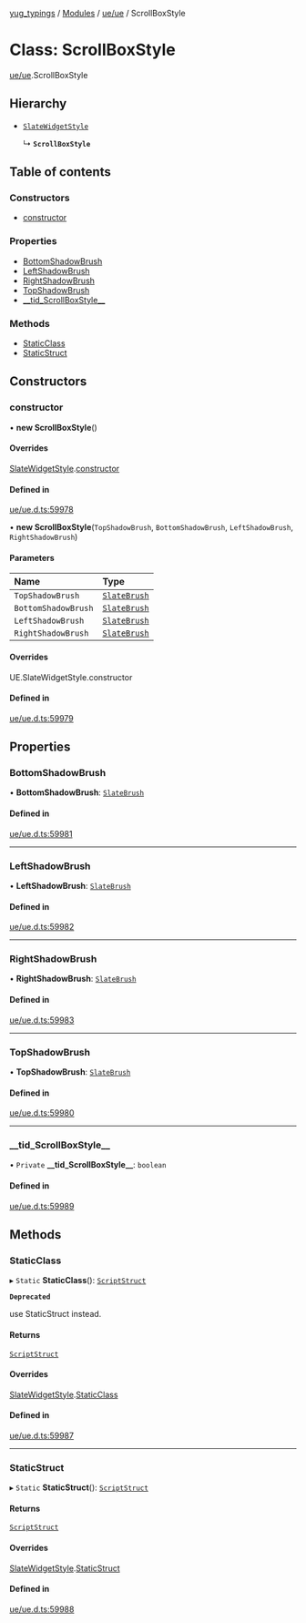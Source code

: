 [yug_typings](../README.md) / [Modules](../modules.md) / [ue/ue](../modules/ue_ue.md) / ScrollBoxStyle

# Class: ScrollBoxStyle

[ue/ue](../modules/ue_ue.md).ScrollBoxStyle

## Hierarchy

- [`SlateWidgetStyle`](ue_ue.SlateWidgetStyle.md)

  ↳ **`ScrollBoxStyle`**

## Table of contents

### Constructors

- [constructor](ue_ue.ScrollBoxStyle.md#constructor)

### Properties

- [BottomShadowBrush](ue_ue.ScrollBoxStyle.md#bottomshadowbrush)
- [LeftShadowBrush](ue_ue.ScrollBoxStyle.md#leftshadowbrush)
- [RightShadowBrush](ue_ue.ScrollBoxStyle.md#rightshadowbrush)
- [TopShadowBrush](ue_ue.ScrollBoxStyle.md#topshadowbrush)
- [\_\_tid\_ScrollBoxStyle\_\_](ue_ue.ScrollBoxStyle.md#__tid_scrollboxstyle__)

### Methods

- [StaticClass](ue_ue.ScrollBoxStyle.md#staticclass)
- [StaticStruct](ue_ue.ScrollBoxStyle.md#staticstruct)

## Constructors

### constructor

• **new ScrollBoxStyle**()

#### Overrides

[SlateWidgetStyle](ue_ue.SlateWidgetStyle.md).[constructor](ue_ue.SlateWidgetStyle.md#constructor)

#### Defined in

[ue/ue.d.ts:59978](https://github.com/YugMetaverse/yug_typings/blob/b7d9b19/ue/ue.d.ts#L59978)

• **new ScrollBoxStyle**(`TopShadowBrush`, `BottomShadowBrush`, `LeftShadowBrush`, `RightShadowBrush`)

#### Parameters

| Name | Type |
| :------ | :------ |
| `TopShadowBrush` | [`SlateBrush`](ue_ue.SlateBrush.md) |
| `BottomShadowBrush` | [`SlateBrush`](ue_ue.SlateBrush.md) |
| `LeftShadowBrush` | [`SlateBrush`](ue_ue.SlateBrush.md) |
| `RightShadowBrush` | [`SlateBrush`](ue_ue.SlateBrush.md) |

#### Overrides

UE.SlateWidgetStyle.constructor

#### Defined in

[ue/ue.d.ts:59979](https://github.com/YugMetaverse/yug_typings/blob/b7d9b19/ue/ue.d.ts#L59979)

## Properties

### BottomShadowBrush

• **BottomShadowBrush**: [`SlateBrush`](ue_ue.SlateBrush.md)

#### Defined in

[ue/ue.d.ts:59981](https://github.com/YugMetaverse/yug_typings/blob/b7d9b19/ue/ue.d.ts#L59981)

___

### LeftShadowBrush

• **LeftShadowBrush**: [`SlateBrush`](ue_ue.SlateBrush.md)

#### Defined in

[ue/ue.d.ts:59982](https://github.com/YugMetaverse/yug_typings/blob/b7d9b19/ue/ue.d.ts#L59982)

___

### RightShadowBrush

• **RightShadowBrush**: [`SlateBrush`](ue_ue.SlateBrush.md)

#### Defined in

[ue/ue.d.ts:59983](https://github.com/YugMetaverse/yug_typings/blob/b7d9b19/ue/ue.d.ts#L59983)

___

### TopShadowBrush

• **TopShadowBrush**: [`SlateBrush`](ue_ue.SlateBrush.md)

#### Defined in

[ue/ue.d.ts:59980](https://github.com/YugMetaverse/yug_typings/blob/b7d9b19/ue/ue.d.ts#L59980)

___

### \_\_tid\_ScrollBoxStyle\_\_

• `Private` **\_\_tid\_ScrollBoxStyle\_\_**: `boolean`

#### Defined in

[ue/ue.d.ts:59989](https://github.com/YugMetaverse/yug_typings/blob/b7d9b19/ue/ue.d.ts#L59989)

## Methods

### StaticClass

▸ `Static` **StaticClass**(): [`ScriptStruct`](ue_ue.ScriptStruct.md)

**`Deprecated`**

use StaticStruct instead.

#### Returns

[`ScriptStruct`](ue_ue.ScriptStruct.md)

#### Overrides

[SlateWidgetStyle](ue_ue.SlateWidgetStyle.md).[StaticClass](ue_ue.SlateWidgetStyle.md#staticclass)

#### Defined in

[ue/ue.d.ts:59987](https://github.com/YugMetaverse/yug_typings/blob/b7d9b19/ue/ue.d.ts#L59987)

___

### StaticStruct

▸ `Static` **StaticStruct**(): [`ScriptStruct`](ue_ue.ScriptStruct.md)

#### Returns

[`ScriptStruct`](ue_ue.ScriptStruct.md)

#### Overrides

[SlateWidgetStyle](ue_ue.SlateWidgetStyle.md).[StaticStruct](ue_ue.SlateWidgetStyle.md#staticstruct)

#### Defined in

[ue/ue.d.ts:59988](https://github.com/YugMetaverse/yug_typings/blob/b7d9b19/ue/ue.d.ts#L59988)
